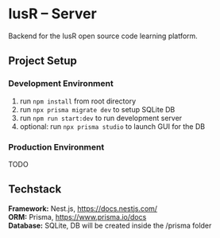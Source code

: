 # IusR – Server

Backend for the IusR open source code learning platform.

## Project Setup

### Development Environment

1. run `npm install` from root directory
2. run `npx prisma migrate dev` to setup SQLite DB
3. run `npm run start:dev` to run development server
4. optional: run `npx prisma studio` to launch GUI for the DB

### Production Environment

TODO

## Techstack

**Framework:** Nest.js, https://docs.nestjs.com/  
**ORM:** Prisma, https://www.prisma.io/docs  
**Database:** SQLite, DB will be created inside the /prisma folder
